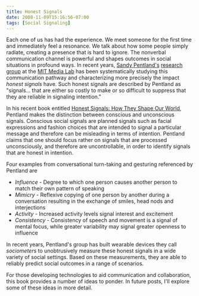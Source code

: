 ```yaml
---
title: Honest Signals
date: 2008-11-09T15:16:56-07:00
tags: [Social Signaling]
---
```

Each one of us has had the experience.  We meet someone for the first time and immediately feel a resonance.  We talk about how some people simply radiate, creating a presence that is hard to ignore.  The nonverbal communication channel is powerful and shapes outcomes in social situations in profound ways.  In recent years, [Sandy Pentland's](https://www.media.mit.edu/people/sandy/overview/) [research group](http://hd.media.mit.edu/) at the [MIT Media Lab](http://media.mit.edu/) has been systematically studying this communication pathway and characterizing more precisely the impact _honest signals_ have.  Such honest signals are described by Pentland as "signals... that are either so costly to make or so difficult to suppress that they are reliable in signaling intention."

In his recent book entitled [Honest Signals: How They Shape Our World](https://mitpress.mit.edu/books/honest-signals), Pentland makes the distinction between conscious and unconscious signals.  Conscious social signals are planned signals such as facial expressions and fashion choices that are intended to signal a particular message and therefore can be misleading in terms of intention.  Pentland claims that one should focus rather on signals that are processed unconsciously, and therefore are uncontrollable, in order to identify signals that are honest in intention.

Four examples from conversational turn-taking and gesturing referenced by Pentland are

*   _Influence -_ Degree to which one person causes another person to match their own pattern of speaking
*   _Mimicry_ - Reflexive copying of one person by another during a conversation resulting in the exchange of smiles, head nods and interjections
*   _Activity_ - Increased activity levels signal interest and excitement
*   _Consistency_ - Consistency of speech and movement is a signal of mental focus, while greater variability may signal greater openness to influence

In recent years, Pentland's group has built wearable devices they call _sociometers_ to unobtrusively measure these honest signals in a wide variety of social settings.  Based on these measurements, they are able to reliably predict social outcomes in a range of scenarios.

For those developing technologies to aid communication and collaboration, this book provides a number of ideas to ponder.  In future posts, I'll explore some of these ideas in more detail.
